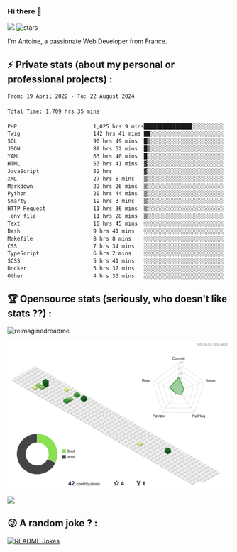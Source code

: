 ### Hi there 👋

![](https://komarev.com/ghpvc/?username=niotna)
<img src="https://img.shields.io/github/stars/niotna?label=Stars" alt="stars">

I'm Antoine, a passionate Web Developer from France.

## :zap: Private stats (about my personal or professional projects) : 

<!--START_SECTION:waka-->

```txt
From: 19 April 2022 - To: 22 August 2024

Total Time: 1,709 hrs 35 mins

PHP                        1,025 hrs 9 mins███████████████░░░░░░░░░░   59.97 %
Twig                       142 hrs 41 mins ██░░░░░░░░░░░░░░░░░░░░░░░   08.35 %
SQL                        90 hrs 49 mins  █▒░░░░░░░░░░░░░░░░░░░░░░░   05.31 %
JSON                       89 hrs 52 mins  █▒░░░░░░░░░░░░░░░░░░░░░░░   05.26 %
YAML                       63 hrs 40 mins  █░░░░░░░░░░░░░░░░░░░░░░░░   03.72 %
HTML                       53 hrs 41 mins  ▓░░░░░░░░░░░░░░░░░░░░░░░░   03.14 %
JavaScript                 52 hrs          ▓░░░░░░░░░░░░░░░░░░░░░░░░   03.04 %
XML                        27 hrs 8 mins   ▒░░░░░░░░░░░░░░░░░░░░░░░░   01.59 %
Markdown                   22 hrs 26 mins  ▒░░░░░░░░░░░░░░░░░░░░░░░░   01.31 %
Python                     20 hrs 44 mins  ▒░░░░░░░░░░░░░░░░░░░░░░░░   01.21 %
Smarty                     19 hrs 3 mins   ▒░░░░░░░░░░░░░░░░░░░░░░░░   01.11 %
HTTP Request               11 hrs 36 mins  ▒░░░░░░░░░░░░░░░░░░░░░░░░   00.68 %
.env file                  11 hrs 28 mins  ▒░░░░░░░░░░░░░░░░░░░░░░░░   00.67 %
Text                       10 hrs 45 mins  ░░░░░░░░░░░░░░░░░░░░░░░░░   00.63 %
Bash                       9 hrs 41 mins   ░░░░░░░░░░░░░░░░░░░░░░░░░   00.57 %
Makefile                   8 hrs 8 mins    ░░░░░░░░░░░░░░░░░░░░░░░░░   00.48 %
CSS                        7 hrs 34 mins   ░░░░░░░░░░░░░░░░░░░░░░░░░   00.44 %
TypeScript                 6 hrs 2 mins    ░░░░░░░░░░░░░░░░░░░░░░░░░   00.35 %
SCSS                       5 hrs 41 mins   ░░░░░░░░░░░░░░░░░░░░░░░░░   00.33 %
Docker                     5 hrs 37 mins   ░░░░░░░░░░░░░░░░░░░░░░░░░   00.33 %
Other                      4 hrs 33 mins   ░░░░░░░░░░░░░░░░░░░░░░░░░   00.27 %
```

<!--END_SECTION:waka-->

## :trophy: Opensource stats (seriously, who doesn't like stats ??) : 

<!---
[![Top Langs](https://github-readme-stats.vercel.app/api/top-langs/?username=niotna)](https://github.com/anuraghazra/github-readme-stats) 
-->
<img src="https://myreadme.vercel.app/api/embed/niotna?panels=userstatistics,toprepositories,toplanguages,commitgraph" alt="reimaginedreadme" />

![](./profile-3d-contrib/profile-green-animate.svg)

<img src="https://github-profile-trophy.vercel.app/?username=niotna&theme=juicyfresh&no-bg=true" />

## :stuck_out_tongue_winking_eye: A random joke ? : 

<a href="https://readme-jokes.vercel.app"><img align="center" src="https://readme-jokes.vercel.app/api" alt="README Jokes"></a>
